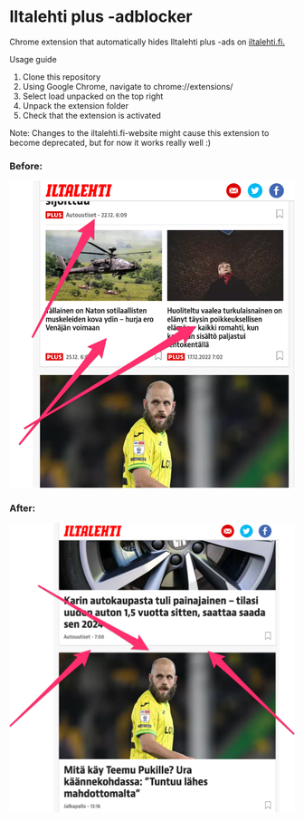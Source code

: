 <h1>Iltalehti plus -adblocker</h1>

<p>Chrome extension that automatically hides Iltalehti plus -ads on <a href="https://www.iltalehti.fi/">iltalehti.fi.</a></p>

Usage guide

1. Clone this repository
2. Using Google Chrome, navigate to chrome://extensions/
3. Select load unpacked on the top right
4. Unpack the extension folder
5. Check that the extension is activated

Note: Changes to the iltalehti.fi-website might cause this extension to become deprecated, but for now it works really well :)

<h3>Before:</h3>

![Screenshot of my application](./screenshot.png)

<h3>After:</h3>

![Screenshot2](./screenshot2.png)
